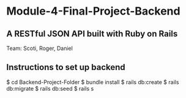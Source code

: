 # Module-4-Final-Project-Backend

## A RESTful JSON API built with Ruby on Rails

Team: Scoti, Roger, Daniel


## Instructions to set up backend

$ cd Backend-Project-Folder
$ bundle install
$ rails db:create
$ rails db:migrate
$ rails db:seed
$ rails s
